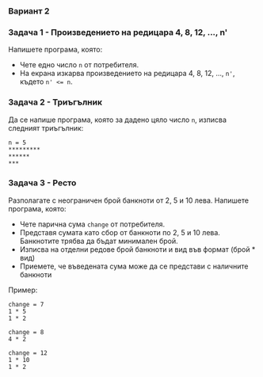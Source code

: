 ### Вариант 2

### Задача 1 - Произведението на редицара 4, 8, 12, ..., n'

Напишете програма, която:

* Чете едно число `n` от потребителя.
* На екрана изкарва произведението на редицара 4, 8, 12, ..., `n'`, където `n' <= n`.

### Задача 2 - Триъгълник

Да се напише програма, която за дадено цяло число `n`, изписва следният триъгълник:
        
```
n = 5
*********
******
***
```
### Задача 3 - Ресто

Разполагате с неограничен брой банкноти от 2, 5 и 10 лева.
Напишете програма, която:

* Чете парична сума `change` от потребителя.
* Представя сумата като сбор от банкноти по 2, 5 и 10 лева.
Банкнотите трябва да бъдат минимален брой.
* Изписва на отделни редове брой банкноти и вид във формат (брой * вид)
* Приемете, че въведената сума може да се представи с наличните банкноти

Пример:

```
change = 7
1 * 5
1 * 2

change = 8
4 * 2

change = 12
1 * 10
1 * 2
```
